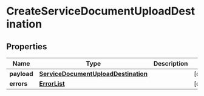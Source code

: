 
# CreateServiceDocumentUploadDestination

## Properties
Name | Type | Description | Notes
------------ | ------------- | ------------- | -------------
**payload** | [**ServiceDocumentUploadDestination**](ServiceDocumentUploadDestination.md) |  |  [optional]
**errors** | [**ErrorList**](ErrorList.md) |  |  [optional]



